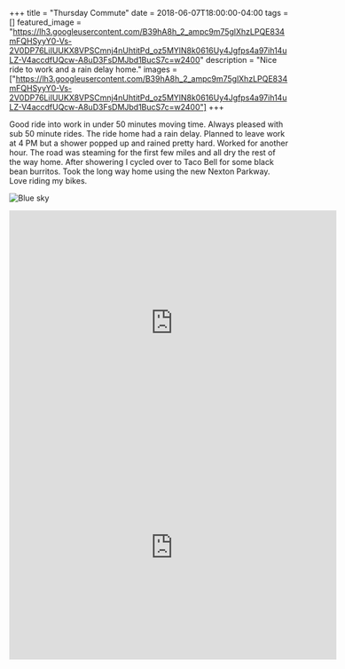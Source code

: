 +++
title =  "Thursday Commute"
date = 2018-06-07T18:00:00-04:00
tags = []
featured_image = "https://lh3.googleusercontent.com/B39hA8h_2_ampc9m75glXhzLPQE834mFQHSyyY0-Vs-2V0DP76LiIUUKX8VPSCmnj4nUhtitPd_oz5MYlN8k0616Uy4Jgfps4a97ih14uLZ-V4accdfUQcw-A8uD3FsDMJbd1BucS7c=w2400"
description = "Nice ride to work and a rain delay home."
images = ["https://lh3.googleusercontent.com/B39hA8h_2_ampc9m75glXhzLPQE834mFQHSyyY0-Vs-2V0DP76LiIUUKX8VPSCmnj4nUhtitPd_oz5MYlN8k0616Uy4Jgfps4a97ih14uLZ-V4accdfUQcw-A8uD3FsDMJbd1BucS7c=w2400"]
+++

Good ride into work in under 50 minutes moving time. Always pleased with sub 50 minute rides. The ride home had a rain delay. Planned to leave work at 4 PM but a shower popped up and rained pretty hard. Worked for another hour. The road was steaming for the first few miles and all dry the rest of the way home. After showering I cycled over to Taco Bell for some black bean burritos. Took the long way home using the new Nexton Parkway. Love riding my bikes.

![Blue sky](https://lh3.googleusercontent.com/wUBY9w4wagvnWpCqTOx5rQBAtgmQvco_3B-htlGzW5mOj6U4VsnU7Ovm4EAGQh669RMQdXZ4UvvdTSFlreoHwBNZxBQNdLI3OpRoVwTBFf1Sm0i_B5RA1v6UUG8aYWjZVMVzZPJGoRg=w2400)


<iframe height='405' width='590' frameborder='0' allowtransparency='true' scrolling='no' src='https://www.strava.com/activities/1622714918/embed/35e27af7b5eebf61a2f4e2f72d2c7552838f4419'></iframe>


<iframe height='405' width='590' frameborder='0' allowtransparency='true' scrolling='no' src='https://www.strava.com/activities/1624042722/embed/e2d098be189d0896a21f12a3f014b83c77fd80cd'></iframe>
